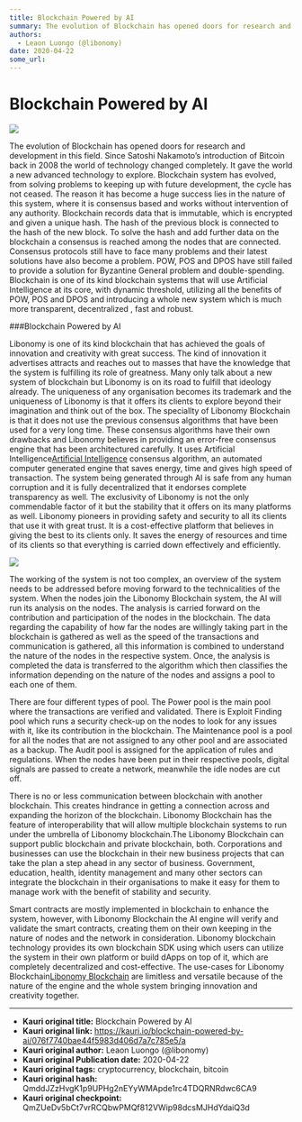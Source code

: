 ```yaml
---
title: Blockchain Powered by AI
summary: The evolution of Blockchain has opened doors for research and development in this field. Since Satoshi Nakamoto’s introduction of Bitcoin back in 2008 the world
authors:
  - Leaon Luongo (@libonomy)
date: 2020-04-22
some_url: 
---
```


# Blockchain Powered by AI

![](https://ipfs.infura.io/ipfs/Qmb8ut2GbxvK1dCRo42nqxmZ5DcMcp3oUNT9BnP4t79cZt)


The evolution of Blockchain has opened doors for research and development in this field. Since Satoshi Nakamoto’s introduction of Bitcoin back in 2008 the world of technology changed completely. It gave the world a new advanced technology to explore. Blockchain system has evolved, from solving problems to keeping up with future development, the cycle has not ceased. The reason it has become a huge success lies in the nature of this system, where it is consensus based and works without intervention of any authority. Blockchain records data that is immutable, which is encrypted and given a unique hash. The hash of the previous block is connected to the hash of the new block. To solve the hash and add further data on the blockchain a consensus is reached among the nodes that are connected. Consensus protocols still have to face many problems and their latest solutions have also become a problem. POW, POS and DPOS have still failed to provide a solution for Byzantine General problem and double-spending. Blockchain is one of its kind blockchain systems that will use Artificial Intelligence at its core, with dynamic threshold, utilizing all the benefits of POW, POS and DPOS and introducing a whole new system which is much more transparent, decentralized , fast and robust.


###Blockchain Powered by AI

Libonomy is one of its kind blockchain that has achieved the goals of innovation and creativity with great success. The kind of innovation it advertises attracts and reaches out to masses that have the knowledge that the system is fulfilling its role of greatness. Many only talk about a new system of blockchain but Libonomy is on its road to fulfill that ideology already. The uniqueness of any organisation becomes its trademark and the uniqueness of Libonomy is that it offers its clients to explore beyond their imagination and think out of the box. The speciallty of Libonomy Blockchain is that it does not use the previous consensus algorithms that have been used for a very long time. These consensus algorithms have their own drawbacks and Libonomy believes in providing an error-free consensus engine that has been architectured carefully. It uses Artificial Intelligence[Artificial Intelligence](https://libonomy.com) consensus algorithm, an automated computer generated engine that saves energy, time and gives high speed of transaction. The system being generated through AI is safe from any human corruption and it is fully decentralized that it endorses complete transparency as well. The exclusivity of Libonomy is not the only commendable factor of it but the stability that it offers on its many platforms as well. Libonomy pioneers in providing safety and security to all its clients that use it with great trust. It is a cost-effective platform that believes in giving the best to its clients only. It saves the energy of resources and time of its clients so that everything is carried down effectively and efficiently.

![](https://ipfs.infura.io/ipfs/QmRw4KWLwWTBGj9LrhvG68kED8KhXrRFKA3rzmmEdc9WUh)

The working of the system is not too complex, an overview of the system needs to be addressed before moving forward to the technicalities of the system. When the nodes join the Libonomy Blockchain system, the AI will run its analysis on the nodes. The analysis is carried forward on the contribution and participation of the nodes in the blockchain. The data regarding the capability of how far the nodes are willingly taking part in the blockchain is gathered as well as the speed of the transactions and communication is gathered, all this information is combined to understand the nature of the nodes in the respective system. Once, the analysis is completed the data is transferred to the algorithm which then classifies the information depending on the nature of the nodes and assigns a pool to each one of them.


There are four different types of pool. The Power pool is the main pool where the transactions are verified and validated. There is Exploit Finding pool which runs a security check-up on the nodes to look for any issues with it, like its contribution in the blockchain. The Maintenance pool is a pool for all the nodes that are not assigned to any other pool and are associated as a backup. The Audit pool is assigned for the application of rules and regulations. When the nodes have been put in their respective pools, digital signals are passed to create a network, meanwhile the idle nodes are cut off.

There is no or less communication between blockchain with another blockchain. This creates hindrance in getting a connection across and expanding the horizon of the blockchain. Libonomy Blockchain has the feature of interoperability that will allow multiple blockchain systems to run under the umbrella of Libonomy blockchain.The Libonomy Blockchain can support public blockchain and private blockchain, both. Corporations and businesses can use the blockchain in their new business projects that can take the plan a step ahead in any sector of business. Government, education, health, identity management and many other sectors can integrate the blockchain in their organisations to make it easy for them to manage work with the benefit of stability and security.

Smart contracts are mostly implemented in blockchain to enhance the system, however, with Libonomy Blockchain the AI engine will verify and validate the smart contracts, creating them on their own keeping in the nature of nodes and the network in consideration. Libonomy blockchain technology provides its own blockchain SDK using which users can utilize the system in their own platform or build dApps on top of it, which are completely decentralized and cost-effective. The use-cases for Libonomy Blockchain[Libonomy Blockchain](https://libonomy.com) are limitless and versatile because of the nature of the engine and the whole system bringing innovation and creativity together.


---

- **Kauri original title:** Blockchain Powered by AI
- **Kauri original link:** https://kauri.io/blockchain-powered-by-ai/076f7740bae44f5983d406d7a7c785e5/a
- **Kauri original author:** Leaon Luongo (@libonomy)
- **Kauri original Publication date:** 2020-04-22
- **Kauri original tags:** cryptocurrency, blockchain, bitcoin
- **Kauri original hash:** QmddJZzHvgK1p9UPHg2nEYyWMApde1rc4TDQRNRdwc6CA9
- **Kauri original checkpoint:** QmZUeDv5bCt7vrRCQbwPMQf812VWip98dcsMJHdYdaiQ3d



